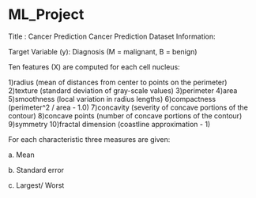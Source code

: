 # ML_Project
Title : Cancer Prediction
Cancer Prediction
Dataset Information:

Target Variable (y):
  Diagnosis (M = malignant, B = benign)

Ten features (X) are computed for each cell nucleus:

1)radius (mean of distances from center to points on the perimeter)
2)texture (standard deviation of gray-scale values)
3)perimeter
4)area
5)smoothness (local variation in radius lengths)
6)compactness (perimeter^2 / area - 1.0)
7)concavity (severity of concave portions of the contour)
8)concave points (number of concave portions of the contour)
9)symmetry
10)fractal dimension (coastline approximation - 1)

For each characteristic three measures are given:

a. Mean

b. Standard error

c. Largest/ Worst
